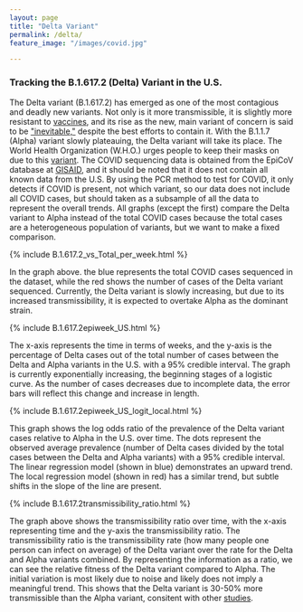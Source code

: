 ```yaml
---
layout: page
title: "Delta Variant"
permalink: /delta/
feature_image: "/images/covid.jpg"

---
```




### Tracking the B.1.617.2 (Delta) Variant in the U.S.

The Delta variant (B.1.617.2) has emerged as one of the most contagious and deadly new variants. Not only is it more transmissible, it is slightly more resistant to [vaccines](https://www.nature.com/articles/d41586-021-01696-3), and its rise as the new, main variant of concern is said to be ["inevitable,"](https://www.nature.com/articles/d41586-021-01696-3)  despite the best efforts to contain it. With the B.1.1.7 (Alpha) variant slowly plateauing, the Delta variant will take its place. The World Health Organization (W.H.O.) urges people to keep their masks on due to this [variant](https://www.nytimes.com/2021/06/29/world/who-mask-guidelines.html). The COVID sequencing data is obtained from the EpiCoV database at [GISAID](https://www.gisaid.org), and it should be noted that it does not contain all known data from the U.S. By using the PCR method to test for COVID, it only detects if COVID is present, not which variant, so our data does not include all COVID cases, but should taken as a subsample of all the data to represent the overall trends. All graphs (except the first) compare the Delta variant to Alpha instead of the total COVID cases because the total cases are a heterogeneous population of variants, but we want to make a fixed comparison.

{% include B.1.617.2_vs_Total_per_week.html %} 

In the graph above. the blue represents the total COVID cases sequenced in the dataset, while the red shows the number of cases of the Delta variant sequenced. Currently, the Delta variant is slowly increasing, but due to its increased transmissibility, it is expected to overtake Alpha as the dominant strain.

{% include B.1.617.2epiweek_US.html %} 

The x-axis represents the time in terms of weeks, and the y-axis is the percentage of Delta cases out of the total number of cases between the Delta and Alpha variants in the U.S. with a 95% credible interval. The graph is currently exponentially increasing, the beginning stages of a logistic curve. As the number of cases decreases due to incomplete data, the error bars will reflect this change and increase in length. 

{% include B.1.617.2epiweek_US_logit_local.html %}

This graph shows the log odds ratio of the prevalence of the Delta variant cases relative to Alpha in the U.S. over time. The dots represent the observed average prevalence (number of Delta cases divided by the total cases between the Delta and Alpha variants) with a 95% credible interval. The linear regression model (shown in blue) demonstrates an upward trend. The local regression model (shown in red) has a similar trend, but subtle shifts in the slope of the line are present.

{% include B.1.617.2transmissibility_ratio.html %}

The graph above shows the transmissibility ratio over time, with the x-axis representing time and the y-axis the transmissibility ratio. The transmissibility ratio is the transmissibility rate (how many people one person can infect on average) of the Delta variant over the rate for the Delta and Alpha variants combined. By representing the information as a ratio, we can see the relative fitness of the Delta variant compared to Alpha. The initial variation is most likely due to noise and likely does not imply a meaningful trend. This shows that the Delta variant is 30-50% more transmissible than the Alpha variant, consitent with other [studies](https://www.nature.com/articles/d41586-021-01696-3).

